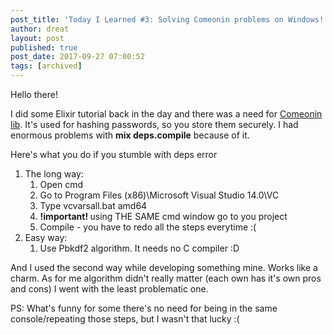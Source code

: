 ```yaml
---
post_title: 'Today I Learned #3: Solving Comeonin problems on Windows!'
author: dreat
layout: post
published: true
post_date: 2017-09-27 07:00:52
tags: [archived]
---
```

Hello there!

I did some Elixir tutorial back in the day and there was a need for <a href="https://github.com/riverrun/comeonin" target="_blank" rel="noopener">Comeonin lib</a>. It's used for hashing passwords, so you store them securely. I had enormous problems with <strong>mix deps.compile</strong> because of it.

Here's what you do if you stumble with deps error
<ol>
 	<li>The long way:
<ol>
 	<li>Open cmd</li>
 	<li>Go to Program Files (x86)\Microsoft Visual Studio 14.0\VC</li>
 	<li>Type vcvarsall.bat amd64</li>
 	<li><strong>!important! </strong>using THE SAME cmd window go to you project</li>
 	<li>Compile - you have to redo all the steps everytime :(</li>
</ol>
</li>
 	<li>Easy way:
<ol>
 	<li>Use Pbkdf2 algorithm. It needs no C compiler :D</li>
</ol>
</li>
</ol>
And I used the second way while developing something mine. Works like a charm. As for me algorithm didn't really matter (each own has it's own pros and cons) I went with the least problematic one.

PS: What's funny for some there's no need for being in the same console/repeating those steps, but I wasn't that lucky :(
